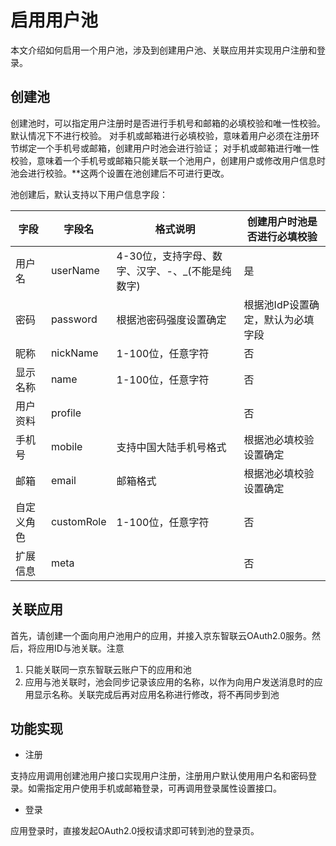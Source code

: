 # 启用用户池

本文介绍如何启用一个用户池，涉及到创建用户池、关联应用并实现用户注册和登录。

## 创建池

创建池时，可以指定用户注册时是否进行手机号和邮箱的必填校验和唯一性校验。默认情况下不进行校验。
对手机或邮箱进行必填校验，意味着用户必须在注册环节绑定一个手机号或邮箱，创建用户时池会进行验证；
对手机或邮箱进行唯一性校验，意味着一个手机号或邮箱只能关联一个池用户，创建用户或修改用户信息时池会进行校验。**这两个设置在池创建后不可进行更改。

池创建后，默认支持以下用户信息字段：

| 字段 | 字段名 | 格式说明 | 创建用户时池是否进行必填校验 |
| ---- | ----- | --------- | -------------- |
| 用户名 | userName | 4-30位，支持字母、数字、汉字、-、_(不能是纯数字) | 是 |
| 密码 | password | 根据池密码强度设置确定 | 根据池IdP设置确定，默认为必填字段 |
| 昵称 | nickName | 1-100位，任意字符 | 否 |
| 显示名称 | name | 1-100位，任意字符 | 否 |
| 用户资料 | profile | | 否 |
| 手机号 | mobile | 支持中国大陆手机号格式 | 根据池必填校验设置确定 |
| 邮箱 | email | 邮箱格式 |  根据池必填校验设置确定 |
| 自定义角色 | customRole | 1-100位，任意字符 | 否 |
| 扩展信息 | meta | | 否 |

## 关联应用

首先，请创建一个面向用户池用户的应用，并接入京东智联云OAuth2.0服务。然后，将应用ID与池关联。注意
1. 只能关联同一京东智联云账户下的应用和池
2. 应用与池关联时，池会同步记录该应用的名称，以作为向用户发送消息时的应用显示名称。关联完成后再对应用名称进行修改，将不再同步到池

## 功能实现

* 注册

支持应用调用创建池用户接口实现用户注册，注册用户默认使用用户名和密码登录。如需指定用户使用手机或邮箱登录，可再调用登录属性设置接口。

* 登录

应用登录时，直接发起OAuth2.0授权请求即可转到池的登录页。
